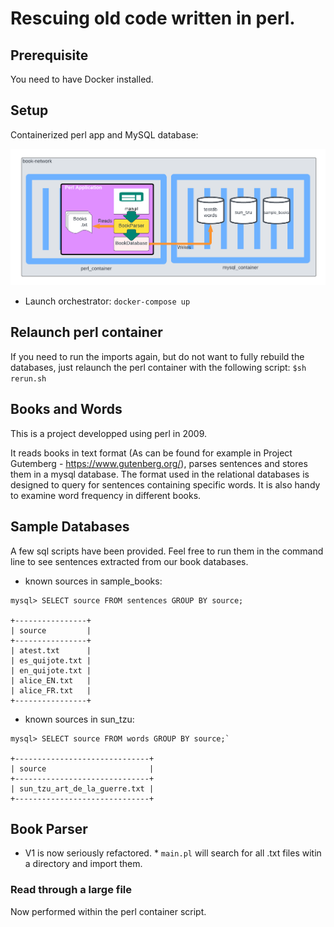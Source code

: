 # Rescuing old code written in perl.

## Prerequisite

You need to have Docker installed.

## Setup

Containerized perl app and MySQL database:

![App Architecture](./doc/book-reader-architecture.png)


- Launch orchestrator: `docker-compose up`


## Relaunch perl container

If you need to run the imports again, but do not want to fully rebuild the databases, just relaunch the perl container with the following script: `$sh rerun.sh`

## Books and Words

This is a project developped using perl in 2009.

It reads books in text format (As can be found for example in Project Gutemberg - https://www.gutenberg.org/), parses sentences and stores them in a mysql database. The format used in the relational databases is designed to query for sentences containing specific words. It is also handy to examine word frequency in different books.

## Sample Databases

A few sql scripts have been provided. Feel free to run them in the command line to see sentences extracted from our book databases.

- known sources in sample_books: 

```
mysql> SELECT source FROM sentences GROUP BY source;

+----------------+
| source         |
+----------------+
| atest.txt      |
| es_quijote.txt |
| en_quijote.txt |
| alice_EN.txt   |
| alice_FR.txt   |
+----------------+
```

- known sources in sun_tzu: 


```
mysql> SELECT source FROM words GROUP BY source;`

+------------------------------+
| source                       |
+------------------------------+
| sun_tzu_art_de_la_guerre.txt |
+------------------------------+
```

## Book Parser

* V1 is now seriously refactored. *
`main.pl` will search for all .txt files witin a directory and import them.

### Read through a large file

Now performed within the perl container script.